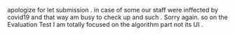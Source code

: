 apologize for let submission . in case of some our staff were inffected by covid19 and that way am busy to check up     and such . Sorry again. 
so on the Evaluation Test  I am totally focused on the algorithm part not its UI . 
